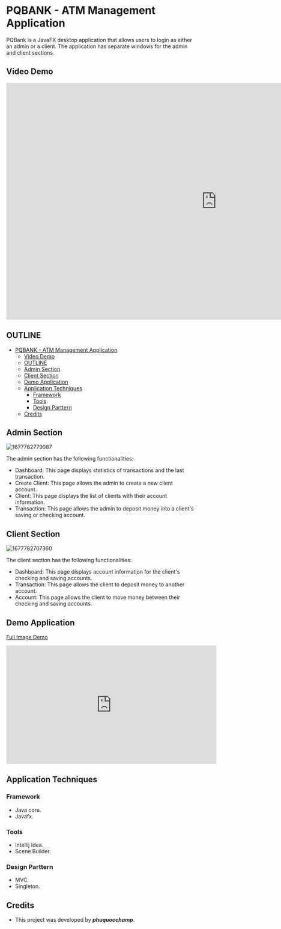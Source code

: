 

# PQBANK - ATM Management Application

PQBank is a JavaFX desktop application that allows users to login as either an admin or a client. The application has separate windows for the admin and client sections.

## Video Demo

<iframe width="1120" height="630" src="https://www.youtube.com/embed/SwqfWVEIRVg" title="YouTube video player" frameborder="0" allow="accelerometer; autoplay; clipboard-write; encrypted-media; gyroscope; picture-in-picture; web-share" allowfullscreen></iframe>

## OUTLINE

- [PQBANK - ATM Management Application](#pqbank---atm-management-application)
  - [Video Demo](#video-demo)
  - [OUTLINE](#outline)
  - [Admin Section](#admin-section)
  - [Client Section](#client-section)
  - [Demo Application](#demo-application)
  - [Application Techniques](#application-techniques)
    - [Framework](#framework)
    - [Tools](#tools)
    - [Design Parttern](#design-parttern)
  - [Credits](#credits)

## Admin Section

![1677782779087](image/demo/1677782779087.png)

The admin section has the following functionalities:

- Dashboard: This page displays statistics of transactions and the last transaction.
- Create Client: This page allows the admin to create a new client account.
- Client: This page displays the list of clients with their account information.
- Transaction: This page allows the admin to deposit money into a client's saving or checking account.

## Client Section

![1677782707360](image/demo/1677782707360.png)

The client section has the following functionalities:

- Dashboard: This page displays account information for the client's checking and saving accounts.
- Transaction: This page allows the client to deposit money to another account.
- Account: This page allows the client to move money between their checking and saving accounts.

## Demo Application

[Full Image Demo](/demo.md)

<iframe width="560" height="315" src="https://www.youtube.com/embed/SwqfWVEIRVg" title="YouTube video player" frameborder="0" allow="accelerometer; autoplay; clipboard-write; encrypted-media; gyroscope; picture-in-picture; web-share" allowfullscreen></iframe>

## Application Techniques

### Framework

- Java core.
- Javafx.

### Tools

- Intellij Idea.
- Scene Builder.

### Design Parttern

- MVC.
- Singleton.

## Credits

- This project was developed by ***phuquocchamp***.
